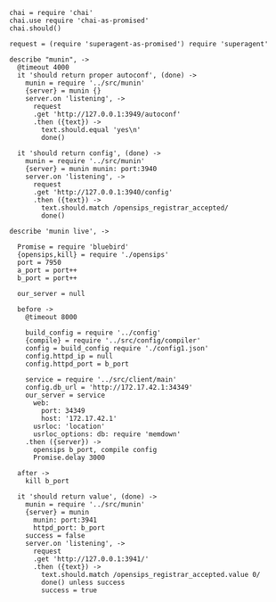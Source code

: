     chai = require 'chai'
    chai.use require 'chai-as-promised'
    chai.should()

    request = (require 'superagent-as-promised') require 'superagent'

    describe "munin", ->
      @timeout 4000
      it 'should return proper autoconf', (done) ->
        munin = require '../src/munin'
        {server} = munin {}
        server.on 'listening', ->
          request
          .get 'http://127.0.0.1:3949/autoconf'
          .then ({text}) ->
            text.should.equal 'yes\n'
            done()

      it 'should return config', (done) ->
        munin = require '../src/munin'
        {server} = munin munin: port:3940
        server.on 'listening', ->
          request
          .get 'http://127.0.0.1:3940/config'
          .then ({text}) ->
            text.should.match /opensips_registrar_accepted/
            done()

    describe 'munin live', ->

      Promise = require 'bluebird'
      {opensips,kill} = require './opensips'
      port = 7950
      a_port = port++
      b_port = port++

      our_server = null

      before ->
        @timeout 8000

        build_config = require '../config'
        {compile} = require '../src/config/compiler'
        config = build_config require './config1.json'
        config.httpd_ip = null
        config.httpd_port = b_port

        service = require '../src/client/main'
        config.db_url = 'http://172.17.42.1:34349'
        our_server = service
          web:
            port: 34349
            host: '172.17.42.1'
          usrloc: 'location'
          usrloc_options: db: require 'memdown'
        .then ({server}) ->
          opensips b_port, compile config
          Promise.delay 3000

      after ->
        kill b_port

      it 'should return value', (done) ->
        munin = require '../src/munin'
        {server} = munin
          munin: port:3941
          httpd_port: b_port
        success = false
        server.on 'listening', ->
          request
          .get 'http://127.0.0.1:3941/'
          .then ({text}) ->
            text.should.match /opensips_registrar_accepted.value 0/
            done() unless success
            success = true
